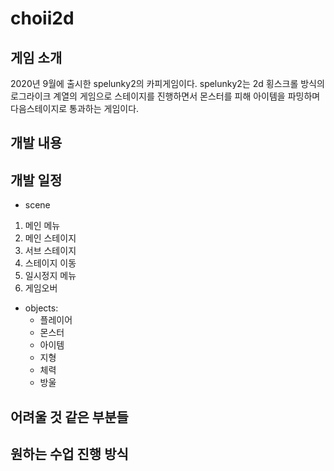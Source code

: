 # choii2d
## 게임 소개
2020년 9월에 출시한 spelunky2의 카피게임이다. spelunky2는 2d 횡스크롤 방식의 로그라이크 계열의 게임으로 스테이지를 진행하면서 몬스터를 피해 아이템을 파밍하며 다음스테이지로 통과하는 게임이다.

## 개발 내용

## 개발 일정 
- scene
 1. 메인 메뉴
 2. 메인 스테이지 
 3. 서브 스테이지 
 4. 스테이지 이동 
 5. 일시정지 메뉴 
 6. 게임오버
- objects:
    - 플레이어
    - 몬스터
    - 아이템
    - 지형
    - 체력
    - 방울
## 어려울 것 같은 부분들

## 원하는 수업 진행 방식
